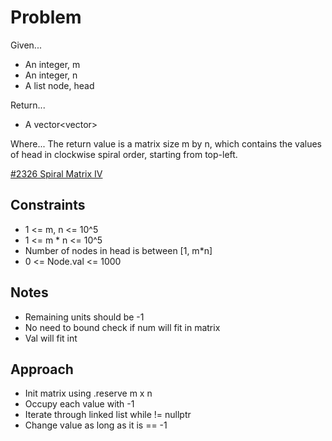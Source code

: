 
# Problem
Given...
- An integer, m
- An integer, n
- A list node, head

Return...
- A vector<vector<int>>

Where...
The return value is a matrix size m by n, which contains the values of head in
clockwise spiral order, starting from top-left.

[\#2326 Spiral Matrix IV](https://leetcode.com/problems/spiral-matrix-iv/description/?envType=daily-question&envId=2024-09-09)

## Constraints
- 1 <= m, n <= 10^5
- 1 <= m * n <= 10^5
- Number of nodes in head is between [1, m*n]
- 0 <= Node.val <= 1000

## Notes
- Remaining units should be -1
- No need to bound check if num will fit in matrix
- Val will fit int

## Approach
- Init matrix using .reserve m x n
- Occupy each value with -1
- Iterate through linked list while != nullptr
- Change value as long as it is == -1

